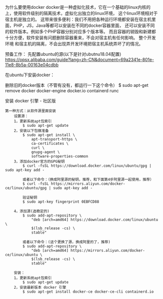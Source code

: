 为什么要使用docker
    docker是一种虚拟化技术，它在一个基础的linux内核的上，使用软件级别的隔离技术，虚拟化出独立的linux环境，
    这个linux环境相对于宿主机是独立的。
    这带来很多便利：我们不用把各种运行环境都安装在宿主机里面，PHP，JS，Java等都可以安装在不同的docker容器里面，
    还可以安装不同的软件版本。例如多个PHP容器分别对应多个版本等。
    而且容器的销毁和新建都十分方便，软件安装有问题删除容器重来，不会对宿主机有任何影响。
    整个开发环境 和宿主机的隔离，不会出现弄开发环境把宿主机系统弄坏了的情况。

预备工作：
    先配置ubuntu的源(以下是针对ubutnu18.04配置)
    https://opsx.alibaba.com/guide?lang=zh-CN&document=69a2341e-801e-11e8-8b5a-00163e04cdbb

在ubuntu下安装docker：

删除旧的docker版本（不管有没有，都运行一下这个命令）
$ sudo apt-get remove docker docker-engine docker.io containerd runc

安装 docker 引擎 - 社区版

    第一种方式：从软件源里面安装
        设置源：
        1，更新系统apt包索引
            $ sudo apt-get update
        2，安装以下包做准备
            $ sudo apt-get install \
                apt-transport-https \
                ca-certificates \
                curl \
                gnupg-agent \
                software-properties-common
        3，添加docker官方的GPG秘钥
            $ curl -fsSL https://download.docker.com/linux/ubuntu/gpg | sudo apt-key add -

            或者以下命令：（换成阿里源的秘钥，推荐，和下面第4步阿里源一起使用，推荐）
            $ curl -fsSL https://mirrors.aliyun.com/docker-ce/linux/ubuntu/gpg | sudo apt-key add -

            验证秘钥
            $ sudo apt-key fingerprint 0EBFCD88

        4，添加源(选稳定的)
            $ sudo add-apt-repository \
                "deb [arch=amd64] https://download.docker.com/linux/ubuntu \
                $(lsb_release -cs) \
                stable"

            或者以下命令：(这个更换了源，换成阿里的了，推荐)
            $ sudo add-apt-repository \
                "deb [arch=amd64] https://mirrors.aliyun.com/docker-ce/linux/ubuntu \
                $(lsb_release -cs) \
                stable"

        安装：
        1，更新系统apt包索引
            $ sudo apt-get update
        2，安装最新版本 docker 引擎
            $ sudo apt-get install docker-ce docker-ce-cli containerd.io
